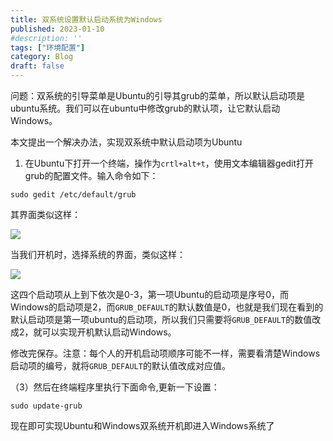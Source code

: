 ```yaml
---
title: 双系统设置默认启动系统为Windows 	
published: 2023-01-10 
#description: ''
tags: ["环境配置"]
category: Blog
draft: false 
---
```


问题：双系统的引导菜单是Ubuntu的引导其grub的菜单，所以默认启动项是ubuntu系统。我们可以在ubuntu中修改grub的默认项，让它默认启动Windows。

本文提出一个解决办法，实现双系统中默认启动项为Ubuntu

1. 在Ubuntu下打开一个终端，操作为`crtl+alt+t`，使用文本编辑器gedit打开grub的配置文件。输入命令如下：
```
sudo gedit /etc/default/grub
```
其界面类似这样：

![](https://img-blog.csdnimg.cn/cf903d8a8ebe42dd920e63c06f2eb653.jpeg)

当我们开机时，选择系统的界面，类似这样：

![](https://img-blog.csdnimg.cn/d9c1687f4826483b8489f5833e4a615d.jpeg)

这四个启动项从上到下依次是0-3，第一项Ubuntu的启动项是序号0，而Windows的启动项是2，而`GRUB_DEFAULT`的默认数值是0，也就是我们现在看到的默认启动项是第一项ubuntu的启动项，所以我们只需要将`GRUB_DEFAULT`的数值改成2，就可以实现开机默认启动Windows。

修改完保存。注意：每个人的开机启动项顺序可能不一样，需要看清楚Windows启动项的编号，就将`GRUB_DEFAULT`的默认值改成对应值。

（3）然后在终端程序里执行下面命令,更新一下设置：

    sudo update-grub

现在即可实现Ubuntu和Windows双系统开机即进入Windows系统了